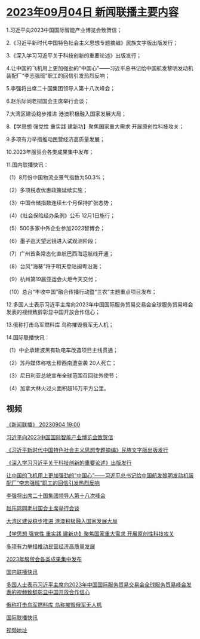 # [2023年09月04日 新闻联播主要内容](https://tv.cctv.com/lm/xwlb/day/20230904.shtml)

1.习近平向2023中国国际智能产业博览会致贺信；

2.《习近平新时代中国特色社会主义思想专题摘编》民族文字版出版发行；

3.《深入学习习近平关于科技创新的重要论述》出版发行；

4.让中国的飞机用上更加强劲的“中国心”——习近平总书记给中国航发黎明发动机装配厂“李志强班”职工的回信引发热烈反响；

5.李强将出席二十国集团领导人第十八次峰会；

6.赵乐际同老挝国会主席举行会谈；

7.大湾区建设稳步推进 港澳积极融入国家发展大局；

8.【学思想 强党性 重实践 建新功】聚焦国家重大需求 开展原创性科技攻关；

9.多项有力举措推动民营经济高质量发展；

10.2023年服贸会各类成果集中发布；

11.国内联播快讯：

（1）8月份中国物流业景气指数为50.3%；

（2）多项税收优惠政策延续实施；

（3）中国仓储指数连续七个月保持扩张态势；

（4）《社会保险经办条例》公布 12月1日施行；

（5）500多家中外企业参加2023智博会；

（6）墨子巡天望远镜进入试观测阶段；

（7）广州首条常态化直航巴西海运航线开通；

（8）台风“海葵”将于明天登陆闽粤沿海；

（9）杭州第19届亚运会火炬今天交付；

（10）总台“丰收中国”融合传播行动暨“三农”主题重点项目发布；

12.多国人士表示习近平主席向2023年中国国际服务贸易交易会全球服务贸易峰会发表的视频致辞彰显中国开放合作信心；

13.俄称打击乌军燃料库 乌称摧毁俄军无人机；

14.国际联播快讯：

（1）中企承建波黑有轨电车改造项目主线贯通；

（2）苏丹媒体称喀土穆西南遭空袭 20人死亡；

（3）尼日利亚总统宣布全球范围召回驻外使节；

（4）加拿大林火过火面积超16万平方公里。

## 视频

[《新闻联播》 20230904 19:00](https://tv.cctv.com/2023/09/04/VIDEwJwEmVzpdPL0PdMG1N9d230904.shtml)

[习近平向2023中国国际智能产业博览会致贺信](https://tv.cctv.com/2023/09/04/VIDEaWvebpn6p6k89SvA6144230904.shtml)

[《习近平新时代中国特色社会主义思想专题摘编》民族文字版出版发行](https://tv.cctv.com/2023/09/04/VIDEgVFbYfu9eJy3jP2LtzOA230904.shtml)

[《深入学习习近平关于科技创新的重要论述》出版发行](https://tv.cctv.com/2023/09/04/VIDE9QlkxDlb7NuolwYAQUyi230904.shtml)

[让中国的飞机用上更加强劲的“中国心”——习近平总书记给中国航发黎明发动机装配厂“李志强班”职工的回信引发热烈反响](https://tv.cctv.com/2023/09/04/VIDESm1t3TRSJnkfRXMR8RxV230904.shtml)

[李强将出席二十国集团领导人第十八次峰会](https://tv.cctv.com/2023/09/04/VIDE792oGbFQBGtZJCIE1QUs230904.shtml)

[赵乐际同老挝国会主席举行会谈](https://tv.cctv.com/2023/09/04/VIDEG9sJZ0Oygmlu03G1xUaD230904.shtml)

[大湾区建设稳步推进 港澳积极融入国家发展大局](https://tv.cctv.com/2023/09/04/VIDE8llx56iq1eX0PnOBmeHl230904.shtml)

[【学思想 强党性 重实践 建新功】聚焦国家重大需求 开展原创性科技攻关](https://tv.cctv.com/2023/09/04/VIDErk0MTfgPhvNxe1f3fdvQ230904.shtml)

[多项有力举措推动民营经济高质量发展](https://tv.cctv.com/2023/09/04/VIDEGv2b2ADb0dANlYqj7yYi230904.shtml)

[2023年服贸会各类成果集中发布](https://tv.cctv.com/2023/09/04/VIDEfp36BkiP1tSNV8pcoUgd230904.shtml)

[国内联播快讯](https://tv.cctv.com/2023/09/04/VIDEstrmGc1iozxHIlkYLQ2e230904.shtml)

[多国人士表示习近平主席向2023年中国国际服务贸易交易会全球服务贸易峰会发表的视频致辞彰显中国开放合作信心](https://tv.cctv.com/2023/09/04/VIDEFSTEybWTdAGAwoV73vUj230904.shtml)

[俄称打击乌军燃料库 乌称摧毁俄军无人机](https://tv.cctv.com/2023/09/04/VIDEdBwWJFLqQ1pcFS5LrCfN230904.shtml)

[国际联播快讯](https://tv.cctv.com/2023/09/04/VIDEulgiR5wpEQ3YyNEscmM8230904.shtml)

[视频地址](https://tv.cctv.com/lm/xwlb/day/20230904.shtml) 

